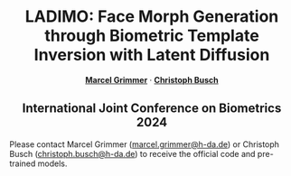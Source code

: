 <!-- # LADIMO -->
<h1 align="center"> LADIMO: Face Morph Generation through Biometric Template Inversion with Latent Diffusion</h1>
<p align="center">

  <p align="center">
    <a href="https://dasec.h-da.de/staff/marcel-grimmer/"><strong>Marcel Grimmer</strong></a>    
    ·
    <a href="https://dasec.h-da.de/staff/christoph-busch/"><strong>Christoph Busch</strong></a>

  </p>
  <h2 align="center">International Joint Conference on Biometrics 2024 </h2>
  <div align="center">
  </div>

  <!-- <a href="">
    <img src="./assets/ladimo-intro" alt="Logo" width="100%">
  </a> -->

Please contact Marcel Grimmer (marcel.grimmer@h-da.de) or Christoph Busch (christoph.busch@h-da.de) to receive the official code and pre-trained models.

